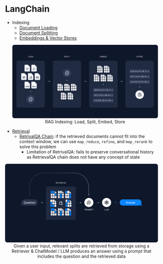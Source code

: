 # LangChain

- Indexing
  - [Document Loading](./docs/document-loading.md)
  - [Document Splitting](./docs/document-splitting.md)
  - [Embeddings & Vector Stores](./docs/embeddings-vectorstores.md)
  <p align="center"><img src="./assets/img/rag_indexing.png" width=600/><br>RAG Indexing: Load, Split, Embed, Store</p>
- [Retrieval](./docs/retrieval.md)
  - [RetrivalQA Chain](./docs/retrievalqa-chain.md): if the retrieved documents cannot fit into the context window, we can use `map_reduce`, `refine`, and `map_rerank` to solve this problem
    - Limitation of RetrivalQA: fails to preserve conversational history as RetrievalQA chain does not have any concept of state

<p align="center"><img src="./assets/img/rag_retrieval_generation.png" width=600/><br>Given a user input, relevant splits are retrieved from storage using a Retriever & ChatModel / LLM produces an answer using a prompt that includes the question and the retrieved data</p>
